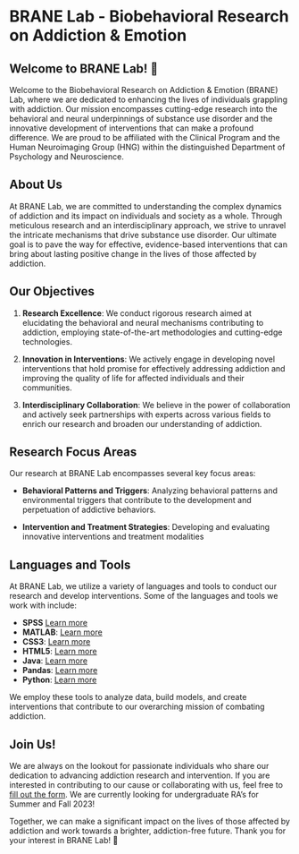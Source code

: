 # BRANE Lab - Biobehavioral Research on Addiction & Emotion

## Welcome to BRANE Lab! 👋

Welcome to the Biobehavioral Research on Addiction & Emotion (BRANE) Lab, where we are dedicated to enhancing the lives of individuals grappling with addiction. Our mission encompasses cutting-edge research into the behavioral and neural underpinnings of substance use disorder and the innovative development of interventions that can make a profound difference. We are proud to be affiliated with the Clinical Program and the Human Neuroimaging Group (HNG) within the distinguished Department of Psychology and Neuroscience.

## About Us

At BRANE Lab, we are committed to understanding the complex dynamics of addiction and its impact on individuals and society as a whole. Through meticulous research and an interdisciplinary approach, we strive to unravel the intricate mechanisms that drive substance use disorder. Our ultimate goal is to pave the way for effective, evidence-based interventions that can bring about lasting positive change in the lives of those affected by addiction.

## Our Objectives

1. **Research Excellence**: We conduct rigorous research aimed at elucidating the behavioral and neural mechanisms contributing to addiction, employing state-of-the-art methodologies and cutting-edge technologies.

2. **Innovation in Interventions**: We actively engage in developing novel interventions that hold promise for effectively addressing addiction and improving the quality of life for affected individuals and their communities.

3. **Interdisciplinary Collaboration**: We believe in the power of collaboration and actively seek partnerships with experts across various fields to enrich our research and broaden our understanding of addiction.

## Research Focus Areas

Our research at BRANE Lab encompasses several key focus areas:

- **Behavioral Patterns and Triggers**: Analyzing behavioral patterns and environmental triggers that contribute to the development and perpetuation of addictive behaviors.

- **Intervention and Treatment Strategies**: Developing and evaluating innovative interventions and treatment modalities

## Languages and Tools

At BRANE Lab, we utilize a variety of languages and tools to conduct our research and develop interventions. Some of the languages and tools we work with include:

- **SPSS** [Learn more](https://www.ibm.com/products/spss-statistics/)
- **MATLAB**: [Learn more](https://www.mathworks.com/)
- **CSS3**: [Learn more](https://www.w3schools.com/css/)
- **HTML5**: [Learn more](https://www.w3.org/html/)
- **Java**: [Learn more](https://www.java.com)
- **Pandas**: [Learn more](https://pandas.pydata.org/)
- **Python**: [Learn more](https://www.python.org)

We employ these tools to analyze data, build models, and create interventions that contribute to our overarching mission of combating addiction.

## Join Us!

We are always on the lookout for passionate individuals who share our dedication to advancing addiction research and intervention. If you are interested in contributing to our cause or collaborating with us, feel free to [fill out the form](https://docs.google.com/forms/d/e/1FAIpQLSfSLiO9eVHy8XS3MHrKAIDiMZEiZXgzNPG1y96udCT-fZ3pRw/viewform?usp=sf_link). We are currently looking for undergraduate RA’s for Summer and Fall 2023!

Together, we can make a significant impact on the lives of those affected by addiction and work towards a brighter, addiction-free future. Thank you for your interest in BRANE Lab! 🌟
